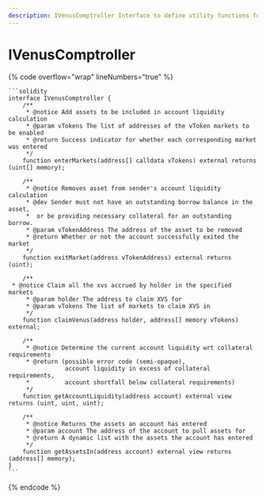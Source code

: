```yaml
---
description: IVenusComptroller Interface to define utility functions for VenusComptroller.
---
```


# IVenusComptroller

{% code overflow="wrap" lineNumbers="true" %}
````solidity
```solidity
interface IVenusComptroller {
    /**
     * @notice Add assets to be included in account liquidity calculation
     * @param vTokens The list of addresses of the vToken markets to be enabled
     * @return Success indicator for whether each corresponding market was entered
     */
    function enterMarkets(address[] calldata vTokens) external returns (uint[] memory);

    /**
     * @notice Removes asset from sender's account liquidity calculation
     * @dev Sender must not have an outstanding borrow balance in the asset,
     *  or be providing necessary collateral for an outstanding borrow.
     * @param vTokenAddress The address of the asset to be removed
     * @return Whether or not the account successfully exited the market
     */
    function exitMarket(address vTokenAddress) external returns (uint);

    /**
 * @notice Claim all the xvs accrued by holder in the specified markets
     * @param holder The address to claim XVS for
     * @param vTokens The list of markets to claim XVS in
     */
    function claimVenus(address holder, address[] memory vTokens) external;

    /**
     * @notice Determine the current account liquidity wrt collateral requirements
     * @return (possible error code (semi-opaque),
                account liquidity in excess of collateral requirements,
     *          account shortfall below collateral requirements)
     */
    function getAccountLiquidity(address account) external view returns (uint, uint, uint);

    /**
     * @notice Returns the assets an account has entered
     * @param account The address of the account to pull assets for
     * @return A dynamic list with the assets the account has entered
     */
    function getAssetsIn(address account) external view returns (address[] memory);
}
```
````
{% endcode %}
